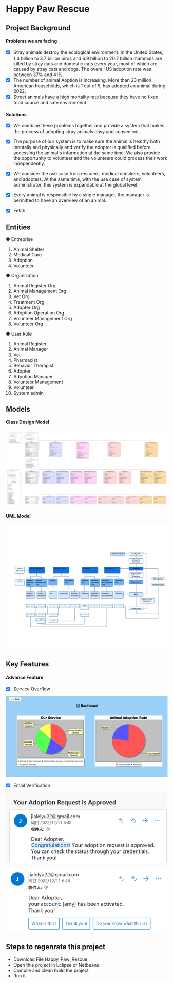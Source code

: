 # Happy Paw Rescue

## Project Background
#### Problems we are facing
* [x] Stray animals destroy the ecological environment. In the United States, 1.4 billion to 3.7 billion birds and 6.9 billion to 20.7 billion mammals are killed by stray cats and domestic cats every year, most of which are caused by stray cats and dogs. The overall US adoption rate was between 37% and 41%.
* [x] The number of animal Aoption is increasing. More than 23 million American households, which is 1 out of 5, has adopted an animal during 2022.
* [x] Street animals have a high mortality rate because they have no fixed food source and safe environment.

#### Solutions
* [x] We combine these problems together and provide a system that makes the process of adopting stray animals easy and convenient. 
* [x] The purpose of our system is to make sure the animal is healthy both mentally and physically and verify the adopter is qualified before accessing the animal's information at the same time. We also provide the opportunity to volunteer and the volunteers could process their work independently.
* [x] We consider the use case from rescuers, medical checkers, volunteers, and adopters. At the same time, with the use case of system administrator, this system is expandable at the global level. 
* [x] Every animal is responsible by a single manager, the manager is permitted to have an overview of an animal.

* [x] Fetch

## Entities  
● Entreprise
1. Animal Shelter
2. Medical Care
3. Adoption
4. Volunteer


● Organization
1. Animal Register Org
2. Animal Management Org
3. Vet Org
4. Treatment Org
5. Adopter Org
6. Adoption Operation Org
7. Volunteer Management Org
8. Volunteer Org

● User Role
1. Animal Register
2. Animal Manager
3. Vet
4. Pharmacist
5. Behavior Therapist
6. Adopter
7. Adpotion Manager
8. Volunteer Management
9. Volunteer
10. System admin


## Models
#### Class Design Model
<p align="center" width="100%">
    <img src="/Happy_Paw_Rescue/AnimalPhoto/readimg/Class.png">
</p>

#### UML Model
<p align="center" width="100%">
    <img src="/Happy_Paw_Rescue/AnimalPhoto/readimg/UML.png">
</p>

## Key Features
#### Advance Feature
* [x] Service Overflow 
<p align="center" width="100%">
    <img src="/Happy_Paw_Rescue/AnimalPhoto/readimg//Dashboard.png" width="800px" >
</p>

* [x] Email Verification 
<p align="center" width="100%">
    <img src="/Happy_Paw_Rescue/AnimalPhoto/readimg/Email1.png" width="500px">
</p>

<p align="center" width="100%">
    <img src="/Happy_Paw_Rescue/AnimalPhoto/readimg/Email2.png" width="500px">
</p>


## Steps to regenrate this project

 - Download File Happy_Paw_Rescue
 - Open thie project in Eclipse or Netbeans
 - Compile and clean build the project
 - Run it
